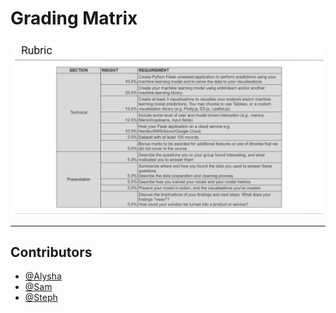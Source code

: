 # Grading Matrix

![03_grading](https://github.com/alysnow/Final-Project/blob/main/Images/03_grading.PNG)

- - -

## Contributors

- [@Alysha](https://github.com/alysnow)
- [@Sam](https://github.com/SamanthaVanWyngaarden)
- [@Steph](https://github.com/sSalvs)
